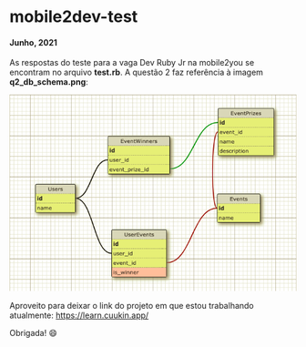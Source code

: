 # mobile2dev-test

#### Junho, 2021

As respostas do teste para a vaga Dev Ruby Jr na mobile2you se encontram no arquivo **test.rb**. A questão 2 faz referência à imagem **q2_db_schema.png**:

![GitHub Logo](q2_db_schema.png)

Aproveito para deixar o link do projeto em que estou trabalhando atualmente: https://learn.cuukin.app/

Obrigada! :smile:
